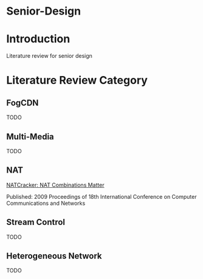 # Senior-Design
# Introduction

Literature review for senior design

# Literature Review Category

## FogCDN

TODO

## Multi-Media

TODO

## NAT

[NATCracker: NAT Combinations Matter](https://github.com/ZexinLee/Senior-Design/blob/master/NAT/NATCracker.pdf)

Published: 2009 Proceedings of 18th International Conference on Computer Communications and Networks

## Stream Control

TODO

## Heterogeneous Network

TODO